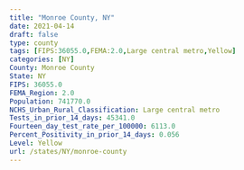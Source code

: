 ```yaml
---
title: "Monroe County, NY"
date: 2021-04-14
draft: false
type: county
tags: [FIPS:36055.0,FEMA:2.0,Large central metro,Yellow]
categories: [NY]
County: Monroe County
State: NY
FIPS: 36055.0
FEMA_Region: 2.0
Population: 741770.0
NCHS_Urban_Rural_Classification: Large central metro
Tests_in_prior_14_days: 45341.0
Fourteen_day_test_rate_per_100000: 6113.0
Percent_Positivity_in_prior_14_days: 0.056
Level: Yellow
url: /states/NY/monroe-county
---
```



